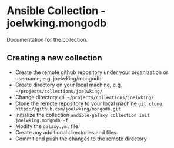 # Ansible Collection - joelwking.mongodb

Documentation for the collection.

## Creating a new collection

* Create the remote github repository under your organization or username, e.g. joelwking/mongodb
* Create directory on your local machine, e.g. `~/projects/collections/joelwking/`
* Change directory `cd ~/projects/collections/joelwking/`
* Clone the remote repository to your local machine `git clone https://github.com/joelwking/mongodb.git`
* Initialize the collection  `andible-galaxy collection init joelwking.mongodb -f`
* Modify the `galaxy.yml` file.
* Create any additional directories and files.
* Commit and push the changes to the remote directory 